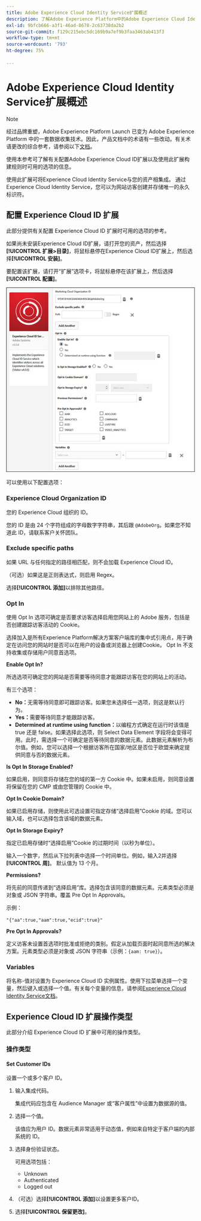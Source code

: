 ```yaml
---
title: Adobe Experience Cloud Identity Service扩展概述
description: 了解Adobe Experience Platform中的Adobe Experience Cloud Identity Service Tag扩展。
exl-id: 9bfcb666-a3f1-46ad-8678-2c63738da2b2
source-git-commit: f129c215ebc5dc169b9a7ef9b3faa3463ab413f3
workflow-type: tm+mt
source-wordcount: '793'
ht-degree: 75%

---
```


# Adobe Experience Cloud Identity Service扩展概述

>[!NOTE]
>
>经过品牌重塑，Adobe Experience Platform Launch 已变为 Adobe Experience Platform 中的一套数据收集技术。因此，产品文档中的术语有一些改动。有关术语更改的综合参考，请参阅以下[文档](../../../term-updates.md)。

使用本参考可了解有关配置Adobe Experience Cloud ID扩展以及使用此扩展构建规则时可用的选项的信息。

使用此扩展可将Experience Cloud Identity Service与您的资产相集成。 通过Experience Cloud Identity Service，您可以为网站访客创建并存储唯一的永久标识符。

## 配置 Experience Cloud ID 扩展

此部分提供有关配置 Experience Cloud ID 扩展时可用的选项的参考。

如果尚未安装Experience Cloud ID扩展，请打开您的资产，然后选择&#x200B;**[!UICONTROL 扩展>目录]**，将鼠标悬停在Experience Cloud ID扩展上，然后选择&#x200B;**[!UICONTROL 安装]**。

要配置该扩展，请打开“扩展”选项卡，将鼠标悬停在该扩展上，然后选择&#x200B;**[!UICONTROL 配置]**。

![](../../../images/optin.jpg)

可以使用以下配置选项：

### Experience Cloud Organization ID

您的 Experience Cloud 组织的 ID。

您的 ID 是由 24 个字符组成的字母数字字符串，其后跟 `@AdobeOrg`。如果您不知道此 ID，请联系客户关怀团队。

### Exclude specific paths

如果 URL 与任何指定的路径相匹配，则不会加载 Experience Cloud ID。

（可选）如果这是正则表达式，则启用 Regex。

选择&#x200B;**[!UICONTROL 添加]**&#x200B;以排除其他路径。

### Opt In

使用 Opt In 选项可确定是否要求访客选择启用您网站上的 Adobe 服务，包括是否创建跟踪访客活动的 Cookie。

选择加入是所有Experience Platform解决方案客户端库的集中式引用点，用于确定在访问您的网站时是否可以在用户的设备或浏览器上创建Cookie。 Opt In 不支持收集或存储用户同意首选项。

**Enable Opt In?**

所选选项可确定您的网站是否需要等待同意才能跟踪访客在您的网站上的活动。

有三个选项：

* **No：**&#x200B;无需等待同意即可跟踪访客。如果您未选择任一选项，则这是默认行为。
* **Yes：**&#x200B;需要等待同意才能跟踪访客。
* **Determined at runtime using function：**&#x200B;以编程方式确定在运行时该值是 true 还是 false。如果选择此选项，则 Select Data Element 字段将会变得可用。此时，需选择一个可确定是否等待同意的数据元素。此数据元素解析为布尔值。例如，您可以选择一个根据访客所在国家/地区是否位于欧盟来确定提供同意与否的数据元素。

**Is Opt In Storage Enabled?**

如果启用，则同意将存储在您的域的第一方 Cookie 中。如果未启用，则同意设置将保留在您的 CMP 或由您管理的 Cookie 中。

**Opt In Cookie Domain?**

如果已启用存储，则使用此可选设置可指定存储“选择启用”Cookie 的域。您可以输入域，也可以选择包含该域的数据元素。

**Opt In Storage Expiry?**

指定已启用存储时“选择启用”Cookie 的过期时间（以秒为单位）。

输入一个数字，然后从下拉列表中选择一个时间单位。例如，输入2并选择&#x200B;**[!UICONTROL 周]**。 默认值为 13 个月。

**Permissions?**

将先前的同意传递到“选择启用”库。选择包含该同意的数据元素。元素类型必须是对象或 JSON 字符串。覆盖 Pre Opt In Approvals。

示例：

`"{"aa":true,"aam":true,"ecid":true}"`

**Pre Opt In Approvals?**

定义访客未设置首选项时批准或拒绝的类别。假定从加载页面时起同意所选的解决方案。元素类型必须是对象或 JSON 字符串（示例：`{aam: true}`）。

### Variables

将名称-值对设置为 Experience Cloud ID 实例属性。使用下拉菜单选择一个变量，然后键入或选择一个值。有关每个变量的信息，请参阅[Experience Cloud Identity Service文档](https://experiencecloud.adobe.com/resources/help/zh_CN/mcvid/mcvid-overview.html)。

## Experience Cloud ID 扩展操作类型

此部分介绍 Experience Cloud ID 扩展中可用的操作类型。

### 操作类型

#### Set Customer IDs

设置一个或多个客户 ID。

1. 输入集成代码。

   集成代码应包含在 Audience Manager 或“客户属性”中设置为数据源的值。

1. 选择一个值。

   该值应为用户 ID。数据元素非常适用于动态值，例如来自特定于客户端的内部系统的 ID。

1. 选择身份验证状态。

   可用选项包括：

   * Unknown
   * Authenticated
   * Logged out

1. （可选）选择&#x200B;**[!UICONTROL 添加]**&#x200B;以设置更多客户ID。
1. 选择&#x200B;**[!UICONTROL 保留更改]**。
